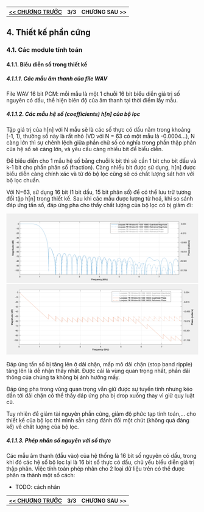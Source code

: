 <table>
    <th>
      <a href="./chap2.md"><< CHƯƠNG TRƯỚC</a>
    </th>
    <th>
      3/3
    </th>
    <th>
      CHƯƠNG SAU >>
    </th>
</table>

## 4. Thiết kế phần cứng

### 4.1. Các module tính toán

#### 4.1.1. Biểu diễn số trong thiết kế

##### 4.1.1.1. Các mẫu âm thanh của file WAV

File WAV 16 bit PCM: mỗi mẫu là một 1 chuỗi 16 bit biểu diễn giá trị số nguyên có dấu, thể hiện biên độ của âm thanh tại thời điểm lấy mẫu.

##### 4.1.1.2. Các mẫu hệ số (coefficients) h[n] của bộ lọc

Tập giá trị của h[n] với N mẫu sẽ là các số thực có dấu nằm trong khoảng [-1, 1), thường số này là rất nhỏ (VD với N = 63 có một mẫu là -0.0004...), N càng lớn thì sự chênh lệch giữa phần chữ số có nghĩa trong phần thập phân của hệ số sẽ càng lớn, và yêu cầu càng nhiều bit để biểu diễn.

Để biểu diễn cho 1 mẫu hệ số bằng chuỗi k bit thì sẽ cần 1 bit cho bit dấu và k-1 bit cho phần phân số (fraction). Càng nhiều bit được sử dụng, h[n] được biểu diễn càng chính xác và từ đó bộ lọc cũng sẽ có chất lượng sát hơn với bộ lọc chuẩn.

Với N=63, sử dụng 16 bit (1 bit dấu, 15 bit phân số) để có thể lưu trữ tương đối tập h[n] trong thiết kế. Sau khi các mẫu được lượng tử hoá, khi so sánh đáp ứng tần số, đáp ứng pha cho thấy chất lượng của bộ lọc có bị giảm đi:

<img src="./Wav/imgs/quantized_freq.png">

<img src="./Wav/imgs/quantized_phase.png">

Đáp ứng tần số bị tăng lên ở dải chặn, mấp mô dải chặn (stop band ripple) tăng lên là dễ nhận thấy nhất. Được cái là vùng quan trọng nhất, phần dải thông của chúng ta không bị ảnh hưởng mấy.

Đáp ứng pha trong vùng quan trọng vẫn giữ được sự tuyến tính nhưng kéo dần tới dải chặn có thể thấy đáp ứng pha bị drop xuống thay vì giữ quy luật cũ.

Tuy nhiên để giảm tài nguyên phần cứng, giảm độ phức tạp tính toán,... cho thiết kế của bộ lọc thì mình sẵn sàng đánh đổi một chút (không quá đáng kể) về chất lượng của bộ lọc.

##### 4.1.1.3. Phép nhân số nguyên với số thực

Các mẫu âm thanh (đầu vào) của hệ thống là 16 bit số nguyên có dấu, trong khi đó các hệ số bộ lọc lại là 16 bit số thực có dấu, chủ yếu biểu diễn giá trị thập phân. Việc tính toán phép nhân cho 2 loại dữ liệu trên có thể được phân ra thành một số cách:
- TODO: cách nhân

<table>
    <th>
      <a href="./chap2.md"><< CHƯƠNG TRƯỚC</a>
    </th>
    <th>
      3/3
    </th>
    <th>
      CHƯƠNG SAU >>
    </th>
</table>